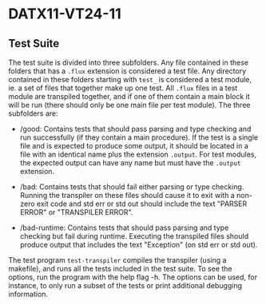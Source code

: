# DATX11-VT24-11

 ## Test Suite

The test suite is divided into three subfolders. Any file contained in these folders that has a `.flux` extension is considered a test file.
Any directory contained in these folders starting with `test_` is considered a test module, ie. a set of files that together make up one test.
All `.flux` files in a test module are transpiled together, and if one
of them contain a main block it will be run (there should only be one main file per test module).
The three subfolders are:

* /good: Contains tests that should pass parsing and type checking and run successfully (if they contain a main procedure). If the test is a single file and is expected to produce some output, it should be located in a file with an identical name plus the extension `.output`. For test modules, the expected output can have any name but must have the `.output` extension.

* /bad: Contains tests that should fail either parsing or type checking. Running the transpiler on these files should cause it to exit with a non-zero exit code and std err or std out should include the text "PARSER ERROR" or "TRANSPILER ERROR".

* /bad-runtime: Contains tests that should pass parsing and type checking but fail during runtime. Executing the transpiled files should produce output that includes the text "Exception" (on std err or std out).

 The test program `test-transpiler` compiles the transpiler (using a makefile), and runs all the tests included in the test suite. To see the options, run the program with the help flag -h. The options can be used, for instance, to only run a subset of the tests or print additional debugging information.
